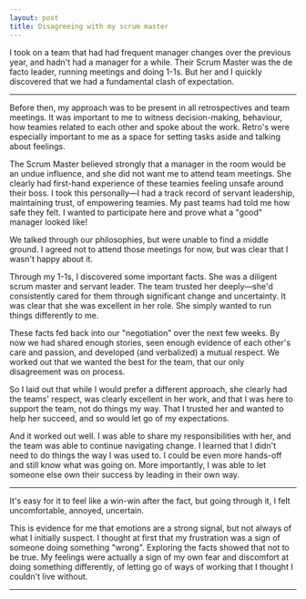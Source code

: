 ```yaml
---
layout: post
title: Disagreeing with my scrum master
---
```

I took on a team that had had frequent manager changes over the previous year, and hadn't had a manager for a while. Their Scrum Master was the de facto leader, running meetings and doing 1-1s. But her and I quickly discovered that we had a fundamental clash of expectation.

<!--more-->
----

Before then, my approach was to be present in all retrospectives and team meetings. It was important to me to witness decision-making, behaviour, how teamies related to each other and spoke about the work. Retro's were especially important to me as a space for setting tasks aside and talking about feelings.

The Scrum Master believed strongly that a manager in the room would be an undue influence, and she did not want me to attend team meetings. She clearly had first-hand experience of these teamies feeling unsafe around their boss. I took this personally—I had a track record of servant leadership, maintaining trust, of empowering teamies. My past teams had told me how safe they felt. I wanted to participate here and prove what a "good" manager looked like!

We talked through our philosophies, but were unable to find a middle ground. I agreed not to attend those meetings for now, but was clear that I wasn't happy about it.

Through my 1-1s, I discovered some important facts. She was a diligent scrum master and servant leader. The team trusted her deeply—she'd consistently cared for them through significant change and uncertainty. It was clear that she was excellent in her role. She simply wanted to run things differently to me.

These facts fed back into our "negotiation" over the next few weeks. By now we had shared enough stories, seen enough evidence of each other's care and passion, and developed (and verbalized) a mutual respect. We worked out that we wanted the best for the team, that our only disagreement was on process.

So I laid out that while I would prefer a different approach, she clearly had the teams' respect, was clearly excellent in her work, and that I was here to support the team, not do things my way. That I trusted her and wanted to help her succeed, and so would let go of my expectations.

And it worked out well. I was able to share my responsibilities with her, and the team was able to continue navigating change. I learned that I didn't need to do things the way I was used to. I could be even more hands-off and still know what was going on. More importantly, I was able to let someone else own their success by leading in their own way.

-----

It's easy for it to feel like a win-win after the fact, but going through it, I felt uncomfortable, annoyed, uncertain. 

This is evidence for me that emotions are a strong signal, but not always of what I initially suspect. I thought at first that my frustration was a sign of someone doing something "wrong". Exploring the facts showed that not to be true. My feelings were actually a sign of my own fear and discomfort at doing something differently, of letting go of ways of working that I thought I couldn't live without.

-----
